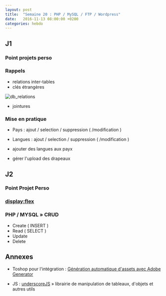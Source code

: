 ```yaml
---
layout: post
title:  "Semaine 20 : PHP / MySQL / FTP / Wordpress"
date:   2016-11-13 08:00:00 +0200
categories: hebdo 
---
```


## J1

### Point projets perso

### Rappels
- relations inter-tables
- clés étrangères

![db_relations](../../../../img/db_relation.jpg)

- jointures

### Mise en pratique

- Pays : ajout / selection / suppression ( /modification )
- Langues : ajout / selection / suppression ( /modification )

- ajouter des langues aux payx
- gérer l'upload des drapeaux


## J2

### Point Projet Perso

### [display:flex](https://ptitim.github.io/Flex/) 

### PHP / MYSQL » CRUD

- Create ( INSERT )
- Read ( SELECT )
- Update
- Delete

## Annexes

- Toshop pour l'intégration : [Génération automatique d'assets avec Adobe Generator](https://helpx.adobe.com/photoshop/using/generate-assets-layers.html)

- JS : [underscoreJS](http://underscorejs.org) » librairie de manipulation de tableaux, d'objets et autres utils 